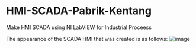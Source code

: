# HMI-SCADA-Pabrik-Kentang
Make HMI SCADA using NI LabVIEW for Industrial Proceess

The appearance of the SCADA HMI that was created is as follows:
![image](https://user-images.githubusercontent.com/82512652/182533346-dc738c5d-0b8a-45b8-a009-b0f5665b8c12.png)
